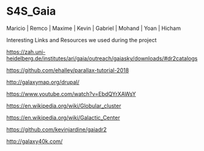 # S4S_Gaia

Maricio | Remco | Maxime | Kevin | Gabriel | Mohand | Yoan | Hicham

Interesting Links and Resources we used during the project

https://zah.uni-heidelberg.de/institutes/ari/gaia/outreach/gaiasky/downloads/#dr2catalogs

https://github.com/ehalley/parallax-tutorial-2018

http://galaxymap.org/drupal/

https://www.youtube.com/watch?v=EbdQYrXAWsY

https://en.wikipedia.org/wiki/Globular_cluster

https://en.wikipedia.org/wiki/Galactic_Center

https://github.com/kevinjardine/gaiadr2

http://galaxy40k.com/
